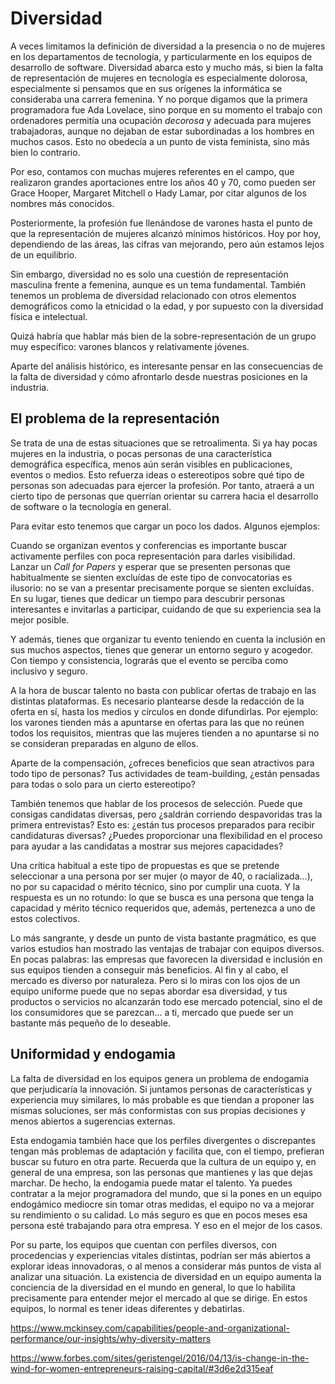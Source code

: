 # Diversidad

A veces limitamos la definición de diversidad a la presencia o no de mujeres en los departamentos de tecnología, y particularmente en los equipos de desarrollo de software. Diversidad abarca esto y mucho más, si bien la falta de representación de mujeres en tecnología es especialmente dolorosa, especialmente si pensamos que en sus orígenes la informática se consideraba una carrera femenina. Y no porque digamos que la primera programadora fue Ada Lovelace, sino porque en su momento el trabajo con ordenadores permitía una ocupación _decorosa_ y adecuada para mujeres trabajadoras, aunque no dejaban de estar subordinadas a los hombres en muchos casos. Esto no obedecía a un punto de vista feminista, sino más bien lo contrario. 

Por eso, contamos con muchas mujeres referentes en el campo, que realizaron grandes aportaciones entre los años 40 y 70, como pueden ser Grace Hooper, Margaret Mitchell o Hady Lamar, por citar algunos de los nombres más conocidos.

Posteriormente, la profesión fue llenándose de varones hasta el punto de que la representación de mujeres alcanzó mínimos históricos. Hoy por hoy, dependiendo de las áreas, las cifras van mejorando, pero aún estamos lejos de un equilibrio.

Sin embargo, diversidad no es solo una cuestión de representación masculina frente a femenina, aunque es un tema fundamental. También tenemos un problema de diversidad relacionado con otros elementos demográficos como la etnicidad o la edad, y por supuesto con la diversidad física e intelectual.

Quizá habría que hablar más bien de la sobre-representación de un grupo muy específico: varones blancos y relativamente jóvenes.

Aparte del análisis histórico, es interesante pensar en las consecuencias de la falta de diversidad y cómo afrontarlo desde nuestras posiciones en la industria. 

## El problema de la representación

Se trata de una de estas situaciones que se retroalimenta. Si ya hay pocas mujeres en la industria, o pocas personas de una característica demográfica específica, menos aún serán visibles en publicaciones, eventos o medios. Esto refuerza ideas o estereotipos sobre qué tipo de personas son adecuadas para ejercer la profesión. Por tanto, atraerá a un cierto tipo de personas que querrían orientar su carrera hacia el desarrollo de software o la tecnología en general. 

Para evitar esto tenemos que cargar un poco los dados. Algunos ejemplos:

Cuando se organizan eventos y conferencias es importante buscar activamente perfiles con poca representación para darles visibilidad. Lanzar un _Call for Papers_ y esperar que se presenten personas que habitualmente se sienten excluídas de este tipo de convocatorias es ilusorio: no se van a presentar precisamente porque se sienten excluídas. En su lugar, tienes que dedicar un tiempo para descubrir personas interesantes e invitarlas a participar, cuidando de que su experiencia sea la mejor posible.

Y además, tienes que organizar tu evento teniendo en cuenta la inclusión en sus muchos aspectos, tienes que generar un entorno seguro y acogedor. Con tiempo y consistencia, lograrás que el evento se perciba como inclusivo y seguro.

A la hora de buscar talento no basta con publicar ofertas de trabajo en las distintas plataformas. Es necesario plantearse desde la redacción de la oferta en sí, hasta los medios y círculos en donde difundirlas. Por ejemplo: los varones tienden más a apuntarse en ofertas para las que no reúnen todos los requisitos, mientras que las mujeres tienden a no apuntarse si no se consideran preparadas en alguno de ellos.

Aparte de la compensación, ¿ofreces beneficios que sean atractivos para todo tipo de personas? Tus actividades de team-building, ¿están pensadas para todas o solo para un cierto estereotipo? 

También tenemos que hablar de los procesos de selección. Puede que consigas candidatas diversas, pero ¿saldrán corriendo despavoridas tras la primera entrevistas? Esto es: ¿están tus procesos preparados para recibir candidaturas diversas? ¿Puedes proporcionar una flexibilidad en el proceso para ayudar a las candidatas a mostrar sus mejores capacidades?

Una crítica habitual a este tipo de propuestas es que se pretende seleccionar a una persona por ser mujer (o mayor de 40, o racializada...), no por su capacidad o mérito técnico, sino por cumplir una cuota. Y la respuesta es un no rotundo: lo que se busca es una persona que tenga la capacidad y mérito técnico requeridos que, además, pertenezca a uno de estos colectivos.

Lo más sangrante, y desde un punto de vista bastante pragmático, es que varios estudios han mostrado las ventajas de trabajar con equipos diversos. En pocas palabras: las empresas que favorecen la diversidad e inclusión en sus equipos tienden a conseguir más beneficios. Al fin y al cabo, el mercado es diverso por naturaleza. Pero si lo miras con los ojos de un equipo uniforme puede que no sepas abordar esa diversidad, y tus productos o servicios no alcanzarán todo ese mercado potencial, sino el de los consumidores que se parezcan... a ti, mercado que puede ser un bastante más pequeño de lo deseable.

## Uniformidad y endogamia

La falta de diversidad en los equipos genera un problema de endogamia que perjudicaría la innovación. Si juntamos personas de características y experiencia muy similares, lo más probable es que tiendan a proponer las mismas soluciones, ser más conformistas con sus propias decisiones y menos abiertos a sugerencias externas.

Esta endogamia también hace que los perfiles divergentes o discrepantes tengan más problemas de adaptación y facilita que, con el tiempo, prefieran buscar su futuro en otra parte. Recuerda que la cultura de un equipo y, en general de una empresa, son las personas que mantienes y las que dejas marchar. De hecho, la endogamia puede matar el talento. Ya puedes contratar a la mejor programadora del mundo, que si la pones en un equipo endogámico mediocre sin tomar otras medidas, el equipo no va a mejorar su rendimiento o su calidad. Lo más seguro es que en pocos meses esa persona esté trabajando para otra empresa. Y eso en el mejor de los casos.

Por su parte, los equipos que cuentan con perfiles diversos, con procedencias y experiencias vitales distintas, podrían ser más abiertos a explorar ideas innovadoras, o al menos a considerar más puntos de vista al analizar una situación. La existencia de diversidad en un equipo aumenta la conciencia de la diversidad en el mundo en general, lo que lo habilita precisamente para entender mejor el mercado al que se dirige. En estos equipos, lo normal es tener ideas diferentes y debatirlas.

https://www.mckinsey.com/capabilities/people-and-organizational-performance/our-insights/why-diversity-matters

https://www.forbes.com/sites/geristengel/2016/04/13/is-change-in-the-wind-for-women-entrepreneurs-raising-capital/#3d6e2d315eaf
